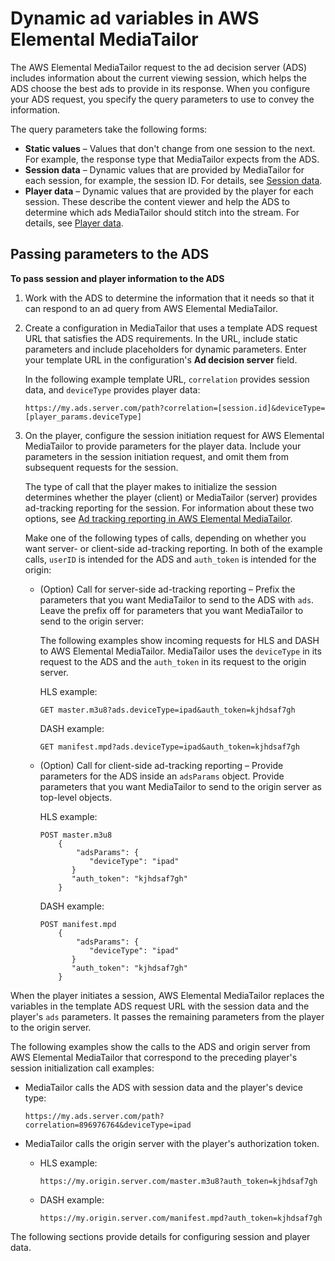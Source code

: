 # Dynamic ad variables in AWS Elemental MediaTailor<a name="variables"></a>

The AWS Elemental MediaTailor request to the ad decision server \(ADS\) includes information about the current viewing session, which helps the ADS choose the best ads to provide in its response\. When you configure your ADS request, you specify the query parameters to use to convey the information\. 

The query parameters take the following forms:
+ **Static values** – Values that don't change from one session to the next\. For example, the response type that MediaTailor expects from the ADS\.
+ **Session data** – Dynamic values that are provided by MediaTailor for each session, for example, the session ID\. For details, see [Session data](variables-session.md)\. 
+ **Player data** – Dynamic values that are provided by the player for each session\. These describe the content viewer and help the ADS to determine which ads MediaTailor should stitch into the stream\. For details, see [Player data](variables-player.md)\.

## Passing parameters to the ADS<a name="passing-paramters-to-the-ads"></a>

**To pass session and player information to the ADS**

1. Work with the ADS to determine the information that it needs so that it can respond to an ad query from AWS Elemental MediaTailor\.

1. Create a configuration in MediaTailor that uses a template ADS request URL that satisfies the ADS requirements\. In the URL, include static parameters and include placeholders for dynamic parameters\. Enter your template URL in the configuration's **Ad decision server** field\. 

   In the following example template URL, `correlation` provides session data, and `deviceType` provides player data:

   ```
   https://my.ads.server.com/path?correlation=[session.id]&deviceType=[player_params.deviceType]
   ```

1. On the player, configure the session initiation request for AWS Elemental MediaTailor to provide parameters for the player data\. Include your parameters in the session initiation request, and omit them from subsequent requests for the session\. 

   The type of call that the player makes to initialize the session determines whether the player \(client\) or MediaTailor \(server\) provides ad\-tracking reporting for the session\. For information about these two options, see [Ad tracking reporting in AWS Elemental MediaTailor](ad-reporting.md)\. 

   Make one of the following types of calls, depending on whether you want server\- or client\-side ad\-tracking reporting\. In both of the example calls, `userID` is intended for the ADS and `auth_token` is intended for the origin:
   + \(Option\) Call for server\-side ad\-tracking reporting – Prefix the parameters that you want MediaTailor to send to the ADS with `ads`\. Leave the prefix off for parameters that you want MediaTailor to send to the origin server: 

     The following examples show incoming requests for HLS and DASH to AWS Elemental MediaTailor\. MediaTailor uses the `deviceType` in its request to the ADS and the `auth_token` in its request to the origin server\. 

     HLS example:

     ```
     GET master.m3u8?ads.deviceType=ipad&auth_token=kjhdsaf7gh
     ```

     DASH example:

     ```
     GET manifest.mpd?ads.deviceType=ipad&auth_token=kjhdsaf7gh
     ```
   + \(Option\) Call for client\-side ad\-tracking reporting – Provide parameters for the ADS inside an `adsParams` object\. Provide parameters that you want MediaTailor to send to the origin server as top\-level objects\. 

     HLS example:

     ```
     POST master.m3u8
         {
             "adsParams": {
                "deviceType": "ipad"
            }
            "auth_token": "kjhdsaf7gh"
         }
     ```

     DASH example:

     ```
     POST manifest.mpd
         {
             "adsParams": {
                "deviceType": "ipad"
            }
            "auth_token": "kjhdsaf7gh"
         }
     ```

When the player initiates a session, AWS Elemental MediaTailor replaces the variables in the template ADS request URL with the session data and the player's `ads` parameters\. It passes the remaining parameters from the player to the origin server\.

The following examples show the calls to the ADS and origin server from AWS Elemental MediaTailor that correspond to the preceding player's session initialization call examples: 
+ MediaTailor calls the ADS with session data and the player's device type: 

  ```
  https://my.ads.server.com/path?correlation=896976764&deviceType=ipad
  ```
+ MediaTailor calls the origin server with the player's authorization token\.
  + HLS example:

    ```
    https://my.origin.server.com/master.m3u8?auth_token=kjhdsaf7gh
    ```
  + DASH example:

    ```
    https://my.origin.server.com/manifest.mpd?auth_token=kjhdsaf7gh
    ```

The following sections provide details for configuring session and player data\.